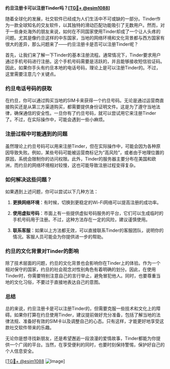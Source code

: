 **约旦注册卡可以注册Tinder吗？[[TG💪+ @esim1088](https://t.me/s/esim1088)]**

随着全球化的发展，社交软件已经成为人们生活中不可或缺的一部分。Tinder作为一款全球知名的交友软件，以其独特的滑动匹配功能吸引了无数用户。然而，对于一些身处海外的朋友来说，如何在不同国家使用Tinder却成了一个让人头疼的问题。尤其是像约旦这样的中东国家，当地的网络环境和文化背景都与西方国家有很大的差异，那么问题来了——约旦注册卡是否可以注册Tinder呢？

首先，让我们来了解一下Tinder的基本注册流程。通常情况下，Tinder要求用户通过手机号码进行注册。这个手机号码需要是活跃的，并且能够接收短信验证码。因此，如果你手头有约旦本地的电话号码，理论上是可以注册Tinder的。不过，这里需要注意几个关键点。

### 约旦电话号码的获取

在约旦，你可以通过购买当地的SIM卡来获得一个约旦号码。无论是通过运营商直接购买还是从第三方渠道购买，都需要提供身份证明文件。这是为了遵守当地法律，确保通信的安全性。一旦你有了约旦号码，就可以尝试用它来注册Tinder了。不过，在实际操作中，可能会遇到一些小麻烦。

### 注册过程中可能遇到的问题

虽然理论上约旦号码可以用来注册Tinder，但在实际操作中，可能会因为各种原因导致失败。例如，某些号码可能被运营商标记为“高风险”，或者由于地理位置的原因，系统会限制你的访问权限。此外，Tinder的服务器主要分布在美国和欧洲，而约旦的网络环境相对较慢，这也可能导致注册过程变得复杂。

### 如何解决这些问题？

如果遇到上述问题，你可以尝试以下几种方法：

1. **更换网络环境**：有时候，切换到更稳定的Wi-Fi网络可以提高注册的成功率。
   
2. **使用虚拟号码**：市面上有一些提供虚拟号码服务的平台，它们可以生成临时的手机号码用于注册。不过，这种方法存在一定的风险，建议谨慎使用。

3. **联系客服**：如果以上方法都无效，可以直接联系Tinder的客服团队，说明你的情况。客服人员可能会为你提供进一步的帮助。

### 约旦的文化背景对Tinder的影响

除了技术层面的问题，约旦的文化背景也会影响你在Tinder上的体验。作为一个相对保守的国家，约旦的社会观念对性别角色有着明确的划分。因此，在使用Tinder时，你需要特别注意自己的言行举止，避免冒犯他人。同时，也要尊重当地的文化习俗，不要过于直接地表达自己的意图。

### 总结

总的来说，约旦注册卡是可以注册Tinder的，但需要克服一些技术和文化上的障碍。如果你打算在约旦使用Tinder，建议提前做好充分准备，包括了解当地的法律法规、准备好有效的SIM卡以及调整自己的心态。只有这样，才能更好地享受这款社交软件带来的乐趣。

无论你是想寻找新朋友，还是希望邂逅一段浪漫的爱情故事，Tinder都能为你提供一个广阔的平台。当然，在享受便利的同时，也要时刻保持警惕，保护好自己的个人信息安全。

[[TG💪+ @esim1088](https://t.me/s/esim1088) ![Image](https://i.postimg.cc/4NQfJmqS/Snipaste-2025-05-13-00-14-12.png)]